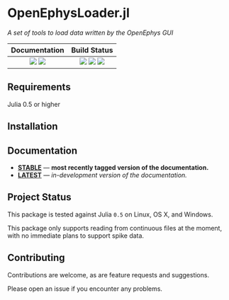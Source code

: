 # OpenEphysLoader.jl

*A set of tools to load data written by the OpenEphys GUI*

 | Documentation                                                                   | Build Status                                                                                    |
 | :-----------------------------------------------------------------------------: | :---------------------------------------------------------------------------------------------: |
 | [![][docs-stable-img]][docs-stable-url] [![][docs-latest-img]][docs-latest-url] | [![][travis-img]][travis-url] [![][appveyor-img]][appveyor-url] [![][codecov-img]][codecov-url] |

## Requirements
Julia 0.5 or higher

## Installation

## Documentation
- [**STABLE**][docs-stable-url] &mdash; **most recently tagged version of the documentation.**
- [**LATEST**][docs-latest-url] &mdash; *in-development version of the documentation.*

## Project Status
This package is tested against Julia `0.5` on Linux, OS X, and Windows.

This package only supports reading from continuous files at the moment, with no immediate
plans to support spike data.

## Contributing
Contributions are welcome, as are feature requests and suggestions.

Please open an issue if you encounter any problems.

[docs-latest-img]: https://img.shields.io/badge/docs-latest-blue.svg
[docs-latest-url]: https://galenlynch.github.io/OpenEphysLoader.jl/latest

[docs-stable-img]: https://img.shields.io/badge/docs-stable-blue.svg
[docs-stable-url]: https://galenlynch.github.io/OpenEphysLoader.jl/stable

[travis-img]: https://travis-ci.org/galenlynch/OpenEphysLoader.jl.svg?branch=master
[travis-url]: https://travis-ci.org/galenlynch/OpenEphysLoader.jl

[appveyor-img]: https://ci.appveyor.com/api/projects/status/egdu3hrptf3mnfc6/branch/master?svg=true
[appveyor-url]: https://ci.appveyor.com/project/galenlynch/openephysloader-jl

[codecov-img]: https://codecov.io/gh/galenlynch/OpenEphysLoader.jl/branch/master/graph/badge.svg
[codecov-url]: https://codecov.io/gh/galenlynch/OpenEphysLoader.jl
